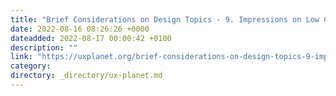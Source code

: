 ```yaml
---
title: "Brief Considerations on Design Topics - 9. Impressions on Low Code/No Code Platform Solutions"
date: 2022-08-16 08:26:26 +0000
dateadded: 2022-08-17 00:00:42 +0100
description: ""
link: "https://uxplanet.org/brief-considerations-on-design-topics-9-impressions-on-low-code-no-code-platform-solutions-1070b69537ca?source=rss----819cc2aaeee0---4"
category:
directory: _directory/ux-planet.md
---
```

